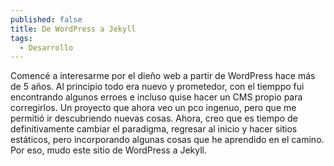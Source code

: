 ```yaml
---
published: false
title: De WordPress a Jekyll
tags: 
  - Desarrollo
---
```


Comencé a interesarme por el dieño web a partir de WordPress hace más de 5 años. Al principio todo era nuevo y prometedor, con el tiemppo fui encontrando algunos erroes e incluso quise hacer un CMS propio para corregirlos. Un proyecto que ahora veo un pco ingenuo, pero que me permitió ir descubriendo nuevas cosas. Ahora, creo que es tiempo de definitivamente cambiar el paradigma, regresar al inicio y hacer sitios estáticos, pero incorporando algunas cosas que he aprendido en el camino. Por eso, mudo este sitio de WordPress a Jekyll.
